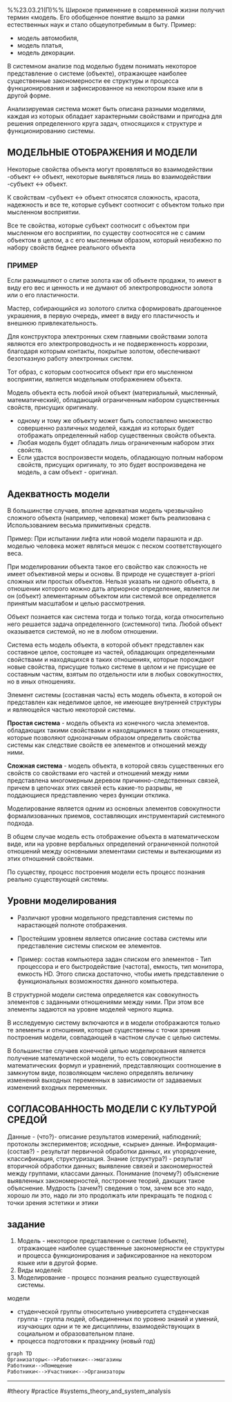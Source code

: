 %%23.03.21(П)%% 
Широкое применение в современной жизни получил термин «модель. Его обобщенное понятие вышло за рамки естественных наук и стало общеупотребимым в быту. Пример:
- модель автомобиля,
- модель платья,
- модель декорации.

В системном анализе под моделью будем понимать некоторое представление о системе (объекте), отражающее наиболее существенные закономерности ее структуры и процесса функционирования и зафиксированное на некотором языке или в другой форме.

Анализируемая система может быть описана разными моделями, каждая из которых обладает характерными свойствами и пригодна для решения определенного круга задач, относящихся к структуре и функционированию системы.

## МОДЕЛЬНЫЕ ОТОБРАЖЕНИЯ И МОДЕЛИ
Некоторые свойства объекта могут проявляться во взаимодействии
-объект <-> объект,
некоторые выявляться лишь во взаимодействии
-субъект <-> объект.

К свойствам -субъект <-> объект относятся сложность, красота, надежность и все те, которые субъект соотносит с объектом только при мысленном восприятии.

Все те свойства, которые субъект соотносит с объектом при мысленном его восприятии, по существу соотносятся не с самим объектом в целом, а с его мысленным образом, который неизбежно по набору свойств беднее реального объекта

### ПРИМЕР
Если размышляют о слитке золота как об объекте продажи, то имеют в виду его вес и ценность и не думают об электропроводности золота или о его пластичности.

Мастер, собирающийся из золотого слитка сформировать драгоценное украшения, в первую очередь, имеет в виду его пластичность и внешнюю привлекательность.

Для конструктора электронных схем главными свойствами золота являются его электропроводность и не подверженность коррозии, благодаря которым контакты, покрытые золотом, обеспечивают безотказную работу электронных систем.

Тот образ, с которым соотносится объект при его мысленном восприятии, является модельным отображением объекта.

Модель объекта есть любой иной объект (материальный, мысленный, математический), обладающий ограниченным набором существенных свойств, присущих оригиналу.

- одному и тому же объекту может быть сопоставлено множество совершенно различных моделей, каждая из которых будет отображать определенный набор существенных свойств объекта.
- Любая модель будет обладать лишь ограниченным набором этих свойств.
- Если удастся воспроизвести модель, обладающую полным набором свойств, присущих оригиналу, то это будет воспроизведена не модель, а сам объект - оригинал.

## Адекватность модели
В большинстве случаев, вполне адекватная модель чрезвычайно сложного объекта (например, человека) может быть реализована с Использованием весьма примитивных средств.

Пример: При испытании лифта или новой модели парашюта и др. моделью человека может являться мешок с песком соответствующего веса.

При моделировании объекта такое его свойство как сложность не имеет объективной меры и основы. В природе не существует a-priori сложных или простых объектов.
Нельзя указать ни одного объекта, в отношении которого можно дать априорное определение, является ли он (объект) элементарным объектом или системой все определяется принятым масштабом и целью рассмотрения.

Объект познается как система тогда и только тогда, когда относительно него решается задача определенного (системного) типа. Любой объект оказывается системой, но не в любом отношении.

Система есть модель объекта, в которой объект представлен как составное целое, состоящее из частей, обладающих определенными свойствами и находящихся в таких отношениях, которые порождают новые свойства, присущие только системе в целом и не присущие ее составным частям, взятым по отдельности или в любых совокупностях, но в иных отношениях.

Элемент системы (составная часть) есть модель объекта, в которой он представлен как неделимое целое, не имеющее внутренней структуры и являющейся частью некоторой системы.

**Простая система** - модель объекта из конечного числа элементов. обладающих такими свойствами и находящимися в таких отношениях, которые позволяют однозначным образом определить свойства системы как следствие свойств ее элементов и отношений между ними.

**Сложная система** - модель объекта, в которой связь существенных его свойств со свойствами его частей и отношений между ними представлена многомерным деревом причинно-следственных связей, причем в цепочках этих связей есть какие-то разрывы, не поддающиеся представлению через функции отклика.

Моделирование является одним из основных элементов совокупности формализованных приемов, составляющих инструментарий системного подхода.

В общем случае модель есть отображение объекта в математическом виде, или на уровне вербальных определений ограниченной полнотой отношений между основными элементами системы и вытекающими из этих отношений свойствами.

По существу, процесс построения модели есть процесс познания реально существующей системы.

## Уровни моделирования
- Различают уровни модельного представления системы по нарастающей полноте отображения.

- Простейшим уровнем является описание состава системы или представление системы списком ее элементов.

- Пример: состав компьютера задан списком его элементов - Тип процессора и его быстродействие (частота), емкость, тип монитора, емкость HD. Этого списка достаточно, чтобы иметь представление о функциональных возможностях данного компьютера.

В структурной модели система определяется как совокупность элементов с заданными отношениями между ними. При этом все элементы задаются на уровне моделей черного ящика.

В исследуемую систему включаются и в модели отображаются только те элементы и отношения, которые существенны с точки зрения построения модели, совпадающей в частном случае с целью системы.

В большинстве случаев конечной целью моделирования является получение математической модели, то есть совокупности математических формул и уравнений, представляющих соотношение в замкнутом виде, позволяющем числено определять величину изменений выходных переменных в зависимости от задаваемых изменений входных переменных.

## СОГЛАСОВАННОСТЬ МОДЕЛИ С КУЛЬТУРОЙ СРЕДОЙ
Данные - (что?)- описание результатов измерений, наблюдений; протоколы экспериментов; исходные, «сырые» данные.
Информация- (состав?) - результат первичной обработки данных, их упорядочение, классификация, структуризация.
Знание (структура?) - результат вторичной обработки данных; выявление связей и закономерностей между группами, классами данных.
Понимание (почему?) объяснение выявленных закономерностей, построение теорий, дающих такое объяснение.
Мудрость (зачем?) сведения о том, зачем все это надо, хорошо ли это, надо ли это продолжать или прекращать те подход с точки зрения эстетики и этики

## задание
1. Модель - некоторое представление о системе (объекте), отражающее наиболее существенные закономерности ее структуры и процесса функционирования и зафиксированное на некотором языке или в другой форме.
2. Виды моделей:
3. Моделирование - процесс познания реально существующей системы.

модели
- студенческой группы
	относительно университета студенческая группа - группа людей, объединенных по уровню знаний и умений, изучающих одни и те же дисциплины, взаимодействующих в социальном и образовательном плане.
- процесса подготовки к празднику (новый год)
```mermaid
graph TD
Организаторы<-->Работники<-->магазины
Работники-->Помещение
Работники<-->Участники<-->Организаторы
```

---
#theory #practice #systems_theory_and_system_analysis 